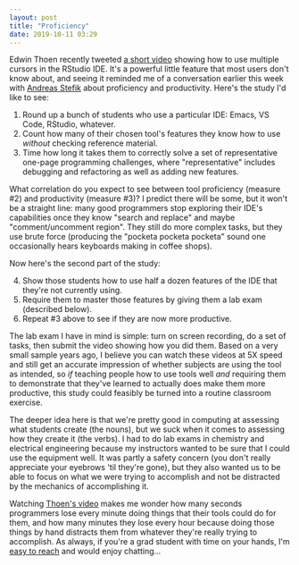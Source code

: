 ```yaml
---
layout: post
title: "Proficiency"
date: 2019-10-11 03:29
---
```


Edwin Thoen recently tweeted [a short video](https://twitter.com/edwin_thoen/status/1182563623077584896)
showing how to use multiple cursors in the RStudio IDE.
It's a powerful little feature that most users don't know about,
and seeing it reminded me of a conversation earlier this week with [Andreas Stefik](https://web.cs.unlv.edu/stefika/)
about proficiency and productivity.
Here's the study I'd like to see:

<ol>
  <li>Round up a bunch of students who use a particular IDE: Emacs, VS Code, RStudio, whatever.</li>
  <li>Count how many of their chosen tool's features they know how to use <em>without</em> checking reference material.</li>
  <li>
    Time how long it takes them to correctly solve a set of representative one-page programming challenges,
    where "representative" includes debugging and refactoring as well as adding new features.
  </li>
</ol>

What correlation do you expect to see between tool proficiency (measure #2) and productivity (measure #3)?
I predict there will be some, but it won't be a straight line:
many good programmers stop exploring their IDE's capabilities
once they know "search and replace" and maybe "comment/uncomment region".
They still do more complex tasks,
but they use brute force
(producing the "pocketa pocketa pocketa" sound one occasionally hears keyboards making in coffee shops).

Now here's the second part of the study:

<ol start="4">
  <li>Show those students how to use half a dozen features of the IDE that they're not currently using.</li>
  <li>Require them to master those features by giving them a lab exam (described below).</li>
  <li>Repeat #3 above to see if they are now more productive.</li>
</ol>

The lab exam I have in mind is simple:
turn on screen recording,
do a set of tasks,
then submit the video showing how you did them.
Based on a very small sample years ago,
I believe you can watch these videos at 5X speed and still get an accurate impression of
whether subjects are using the tool as intended,
so *if* teaching people how to use tools well
*and* requiring them to demonstrate that they've learned to
actually does make them more productive,
this study could feasibly be turned into a routine classroom exercise.

The deeper idea here is that we're pretty good in computing at assessing what students create (the nouns),
but we suck when it comes to assessing how they create it (the verbs).
I had to do lab exams in chemistry and electrical engineering
because my instructors wanted to be sure that I could use the equipment well.
It was partly a safety concern (you don't really appreciate your eyebrows 'til they're gone),
but they also wanted us to be able to focus on what we were trying to accomplish
and not be distracted by the mechanics of accomplishing it.

Watching [Thoen's video](https://twitter.com/edwin_thoen/status/1182563623077584896)
makes me wonder how many seconds programmers lose every minute
doing things that their tools could do for them,
and how many minutes they lose every hour because doing those things by hand distracts them from
whatever they're really trying to accomplish.
As always,
if you're a grad student with time on your hands,
I'm [easy to reach](mailto:gvwilson@third-bit.com)
and would enjoy chatting…
